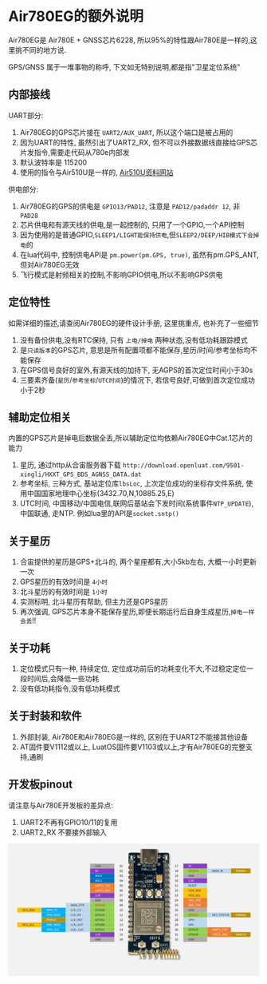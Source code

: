 # Air780EG的额外说明

Air780EG是 Air780E + GNSS芯片6228, 所以95%的特性跟Air780E是一样的,这里挑不同的地方说.

GPS/GNSS 属于一堆事物的称呼, 下文如无特别说明,都是指"卫星定位系统"

## 内部接线

UART部分:
1. Air780EG的GPS芯片接在  `UART2/AUX_UART`, 所以这个端口是被占用的
2. 因为UART的特性, 虽然引出了UART2_RX, 但不可以外接数据线直接给GPS芯片发指令,需要走代码从780e内部发
3. 默认波特率是 115200
4. 使用的指令与Air510U是一样的, [Air510U资料网站](https://air510u.cn)

供电部分:
1. Air780EG的GPS的供电是 `GPIO13/PAD12`, 注意是 `PAD12/padaddr 12`, 非 `PAD28`
2. 芯片供电和有源天线的供电,是一起控制的, 只用了一个GPIO,一个API控制
3. 因为使用的是普通GPIO,`SLEEP1/LIGHT能保持供电`,但`SLEEP2/DEEP/HIB模式下会掉电`的
4. 在lua代码中, 控制供电API是 `pm.power(pm.GPS, true)`, 虽然有pm.GPS_ANT,但对Air780EG无效
5. 飞行模式是射频相关的控制,不影响GPIO供电,所以不影响GPS供电

## 定位特性

如需详细的描述,请查阅Air780EG的硬件设计手册, 这里挑重点, 也补充了一些细节

1. 没有备份供电,没有RTC保持, 只有 `上电/掉电` 两种状态,没有低功耗跟踪模式
2. 是`只读版本`的GPS芯片, 意思是所有配置项都不能保存,星历/时间/参考坐标均不能保存
3. 在GPS信号良好的室外,有源天线的加持下, 无AGPS的首次定位时间小于30s
4. 三要素齐备(`星历`/`参考坐标`/`UTC时间`)的情况下, 若信号良好,可做到首次定位成功小于2秒

## 辅助定位相关

内置的GPS芯片是掉电后数据全丢,所以辅助定位均依赖Air780EG中Cat.1芯片的能力

1. 星历, 通过http从合宙服务器下载 `http://download.openluat.com/9501-xingli/HXXT_GPS_BDS_AGNSS_DATA.dat`
2. 参考坐标, 三种方式, 基站定位库`lbsLoc`, 上次定位成功的坐标存文件系统, 使用中国国家地理中心坐标(3432.70,N,10885.25,E)
3. UTC时间, 中国移动/中国电信,联网后基站会下发时间(系统事件`NTP_UPDATE`), 中国联通, 走NTP. 例如lua里的API是`socket.sntp()`

## 关于星历

1. 合宙提供的星历是GPS+北斗的, 两个星座都有,大小5kb左右, 大概一小时更新一次
2. GPS星历的有效时间是 `4小时`
3. 北斗星历的有效时间是 `1小时`
4. 实测标明, 北斗星历有帮助, 但主力还是GPS星历
5. 再次强调, GPS芯片本身不能保存星历,即便长期运行后自身生成星历,`掉电一样会丢`!!

## 关于功耗

1. 定位模式只有一种, 持续定位, 定位成功前后的功耗变化不大,不过稳定定位一段时间后,会降低一些功耗
2. 没有低功耗指令,没有低功耗模式

## 关于封装和软件

1. 外部封装, Air780E和Air780EG是一样的, 区别在于UART2不能接其他设备
2. AT固件要V1112或以上, LuatOS固件要V1103或以上,才有Air780EG的完整支持,通刷

## 开发板pinout

请注意与Air780E开发板的差异点:
1. UART2不再有GPIO10/11的复用
2. UART2_RX 不要接外部输入


![](pinout_780eg.png)
